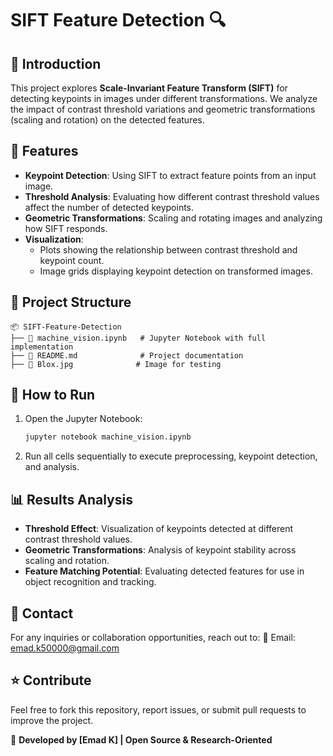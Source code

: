 # SIFT Feature Detection 🔍

## 📌 Introduction
This project explores **Scale-Invariant Feature Transform (SIFT)** for detecting keypoints in images under different transformations. We analyze the impact of contrast threshold variations and geometric transformations (scaling and rotation) on the detected features.

## 🚀 Features
- **Keypoint Detection**: Using SIFT to extract feature points from an input image.
- **Threshold Analysis**: Evaluating how different contrast threshold values affect the number of detected keypoints.
- **Geometric Transformations**: Scaling and rotating images and analyzing how SIFT responds.
- **Visualization**:
  - Plots showing the relationship between contrast threshold and keypoint count.
  - Image grids displaying keypoint detection on transformed images.

## 📂 Project Structure
```
📦 SIFT-Feature-Detection
├── 📜 machine_vision.ipynb   # Jupyter Notebook with full implementation
├── 📜 README.md              # Project documentation
├── 📂 Blox.jpg              # Image for testing
```



## 📌 How to Run
1. Open the Jupyter Notebook:
   ```bash
   jupyter notebook machine_vision.ipynb
   ```
2. Run all cells sequentially to execute preprocessing, keypoint detection, and analysis.

## 📊 Results Analysis
- **Threshold Effect**: Visualization of keypoints detected at different contrast threshold values.
- **Geometric Transformations**: Analysis of keypoint stability across scaling and rotation.
- **Feature Matching Potential**: Evaluating detected features for use in object recognition and tracking.

## 📧 Contact
For any inquiries or collaboration opportunities, reach out to:
📩 Email: emad.k50000@gmail.com

## ⭐ Contribute
Feel free to fork this repository, report issues, or submit pull requests to improve the project.

🔹 **Developed by [Emad K] | Open Source & Research-Oriented**

